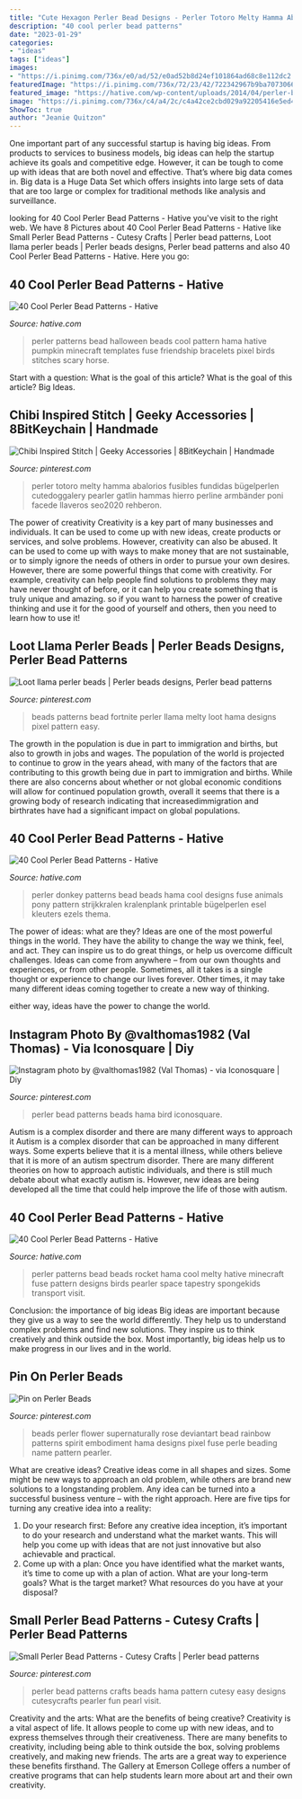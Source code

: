 ```yaml
---
title: "Cute Hexagon Perler Bead Designs - Perler Totoro Melty Hamma Abalorios Fusibles Fundidas Bügelperlen Cutedoggalery Pearler Gatlin Hammas Hierro Perline Armbänder Poni Facede Llaveros Seo2020 Rehberon"
description: "40 cool perler bead patterns"
date: "2023-01-29"
categories:
- "ideas"
tags: ["ideas"]
images:
- "https://i.pinimg.com/736x/e0/ad/52/e0ad52b8d24ef101864ad68c8e112dc2.jpg"
featuredImage: "https://i.pinimg.com/736x/72/23/42/722342967b9ba7073066b5524ddca7d8--perler-flowers-flower-perler-beads.jpg"
featured_image: "https://hative.com/wp-content/uploads/2014/04/perler-beads-patterns/35-halloween-pumpkin.jpg"
image: "https://i.pinimg.com/736x/c4/a4/2c/c4a42ce2cbd029a92205416e5ed45e1e.jpg"
ShowToc: true
author: "Jeanie Quitzon"
---
```



One important part of any successful startup is having big ideas. From products to services to business models, big ideas can help the startup achieve its goals and competitive edge. However, it can be tough to come up with ideas that are both novel and effective. That’s where big data comes in. Big data is a Huge Data Set which offers insights into large sets of data that are too large or complex for traditional methods like analysis and surveillance.

	

		
looking for 40 Cool Perler Bead Patterns - Hative you've visit to the right web. We have 8 Pictures about 40 Cool Perler Bead Patterns - Hative like Small Perler Bead Patterns - Cutesy Crafts | Perler bead patterns, Loot llama perler beads | Perler beads designs, Perler bead patterns and also 40 Cool Perler Bead Patterns - Hative. Here you go:
		
    
## 40 Cool Perler Bead Patterns - Hative

<img loading=lazy src="https://hative.com/wp-content/uploads/2014/04/perler-beads-patterns/35-halloween-pumpkin.jpg" onerror="this.onerror=null;this.src='https://tse4.mm.bing.net/th?id=OIP.UGvAWTwbt_kP3jMkMDZ2lQHaIO&amp;pid=15.1';" alt="40 Cool Perler Bead Patterns - Hative">

_Source: hative.com_

>perler patterns bead halloween beads cool pattern hama hative pumpkin minecraft templates fuse friendship bracelets pixel birds stitches scary horse. 

	

Start with a question: What is the goal of this article?
What is the goal of this article? Big Ideas.

    
## Chibi Inspired Stitch | Geeky Accessories | 8BitKeychain | Handmade

<img loading=lazy src="https://i.pinimg.com/736x/ba/97/0b/ba970ba2abf69be5c2b82471c7b9d6cc.jpg" onerror="this.onerror=null;this.src='https://tse3.mm.bing.net/th?id=OIP.SkofgKdjw-8RZqNWxSJGiwHaJ4&amp;pid=15.1';" alt="Chibi Inspired Stitch | Geeky Accessories | 8BitKeychain | Handmade">

_Source: pinterest.com_

>perler totoro melty hamma abalorios fusibles fundidas bügelperlen cutedoggalery pearler gatlin hammas hierro perline armbänder poni facede llaveros seo2020 rehberon. 

	

The power of creativity
Creativity is a key part of many businesses and individuals. It can be used to come up with new ideas, create products or services, and solve problems. However, creativity can also be abused. It can be used to come up with ways to make money that are not sustainable, or to simply ignore the needs of others in order to pursue your own desires. However, there are some powerful things that come with creativity. For example, creativity can help people find solutions to problems they may have never thought of before, or it can help you create something that is truly unique and amazing. so if you want to harness the power of creative thinking and use it for the good of yourself and others, then you need to learn how to use it!

    
## Loot Llama Perler Beads | Perler Beads Designs, Perler Bead Patterns

<img loading=lazy src="https://i.pinimg.com/736x/c4/a4/2c/c4a42ce2cbd029a92205416e5ed45e1e.jpg" onerror="this.onerror=null;this.src='https://tse3.mm.bing.net/th?id=OIP.3x4VPvOcoWFWCPAPb127LwHaJ3&amp;pid=15.1';" alt="Loot llama perler beads | Perler beads designs, Perler bead patterns">

_Source: pinterest.com_

>beads patterns bead fortnite perler llama melty loot hama designs pixel pattern easy. 

	

The growth in the population is due in part to immigration and births, but also to growth in jobs and wages.
The population of the world is projected to continue to grow in the years ahead, with many of the factors that are contributing to this growth being due in part to immigration and births. While there are also concerns about whether or not global economic conditions will allow for continued population growth, overall it seems that there is a growing body of research indicating that increasedimmigration and birthrates have had a significant impact on global populations.

    
## 40 Cool Perler Bead Patterns - Hative

<img loading=lazy src="http://hative.com/wp-content/uploads/2014/04/perler-beads-patterns/18-donkey-perler-beads-patterns.jpg" onerror="this.onerror=null;this.src='https://tse3.mm.bing.net/th?id=OIP.bzj1uSo8flQqUCG3dazuMgHaHi&amp;pid=15.1';" alt="40 Cool Perler Bead Patterns - Hative">

_Source: hative.com_

>perler donkey patterns bead beads hama cool designs fuse animals pony pattern strijkkralen kralenplank printable bügelperlen esel kleuters ezels thema. 

	

The power of ideas: what are they?
Ideas are one of the most powerful things in the world. They have the ability to change the way we think, feel, and act. They can inspire us to do great things, or help us overcome difficult challenges.
Ideas can come from anywhere – from our own thoughts and experiences, or from other people. Sometimes, all it takes is a single thought or experience to change our lives forever. Other times, it may take many different ideas coming together to create a new way of thinking.

 either way, ideas have the power to change the world.

    
## Instagram Photo By @valthomas1982 (Val Thomas) - Via Iconosquare | Diy

<img loading=lazy src="https://i.pinimg.com/736x/e2/6f/07/e26f07ccac65bf1d7bb533d2bc08b231--perler-patterns-bead-patterns.jpg" onerror="this.onerror=null;this.src='https://tse2.mm.bing.net/th?id=OIP.CUI5D2i8hV9EgNo3dzCEeQHaHa&amp;pid=15.1';" alt="Instagram photo by @valthomas1982 (Val Thomas) - via Iconosquare | Diy">

_Source: pinterest.com_

>perler bead patterns beads hama bird iconosquare. 

	

Autism is a complex disorder and there are many different ways to approach it
Autism is a complex disorder that can be approached in many different ways. Some experts believe that it is a mental illness, while others believe that it is more of an autism spectrum disorder. There are many different theories on how to approach autistic individuals, and there is still much debate about what exactly autism is. However, new ideas are being developed all the time that could help improve the life of those with autism.

    
## 40 Cool Perler Bead Patterns - Hative

<img loading=lazy src="https://hative.com/wp-content/uploads/2014/04/perler-beads-patterns/38-rocket-beads-patterns.gif" onerror="this.onerror=null;this.src='https://tse3.mm.bing.net/th?id=OIP.D33tAlwlbEdxptgm7WqpLgHaG8&amp;pid=15.1';" alt="40 Cool Perler Bead Patterns - Hative">

_Source: hative.com_

>perler patterns bead beads rocket hama cool melty hative minecraft fuse pattern designs birds pearler space tapestry spongekids transport visit. 

	

Conclusion: the importance of big ideas
Big ideas are important because they give us a way to see the world differently. They help us to understand complex problems and find new solutions. They inspire us to think creatively and think outside the box. Most importantly, big ideas help us to make progress in our lives and in the world.

    
## Pin On Perler Beads

<img loading=lazy src="https://i.pinimg.com/736x/72/23/42/722342967b9ba7073066b5524ddca7d8--perler-flowers-flower-perler-beads.jpg" onerror="this.onerror=null;this.src='https://tse3.mm.bing.net/th?id=OIP.kezW0Hpozov6_lwXHmN51QHaNJ&amp;pid=15.1';" alt="Pin on Perler Beads">

_Source: pinterest.com_

>beads perler flower supernaturally rose deviantart bead rainbow patterns spirit embodiment hama designs pixel fuse perle beading name pattern pearler. 

	

What are creative ideas?
Creative ideas come in all shapes and sizes. Some might be new ways to approach an old problem, while others are brand new solutions to a longstanding problem. Any idea can be turned into a successful business venture – with the right approach. Here are five tips for turning any creative idea into a reality: 
1. Do your research first: Before any creative idea inception, it’s important to do your research and understand what the market wants. This will help you come up with ideas that are not just innovative but also achievable and practical. 
2. Come up with a plan: Once you have identified what the market wants, it’s time to come up with a plan of action. What are your long-term goals? What is the target market? What resources do you have at your disposal?

    
## Small Perler Bead Patterns - Cutesy Crafts | Perler Bead Patterns

<img loading=lazy src="https://i.pinimg.com/736x/e0/ad/52/e0ad52b8d24ef101864ad68c8e112dc2.jpg" onerror="this.onerror=null;this.src='https://tse2.mm.bing.net/th?id=OIP.zJ7wlA6gMj3FJ350_QyC8QHaLH&amp;pid=15.1';" alt="Small Perler Bead Patterns - Cutesy Crafts | Perler bead patterns">

_Source: pinterest.com_

>perler bead patterns crafts beads hama pattern cutesy easy designs cutesycrafts pearler fun pearl visit. 

	

Creativity and the arts: What are the benefits of being creative?
Creativity is a vital aspect of life. It allows people to come up with new ideas, and to express themselves through their creativeness. There are many benefits to creativity, including being able to think outside the box, solving problems creatively, and making new friends. The arts are a great way to experience these benefits firsthand. The Gallery at Emerson College offers a number of creative programs that can help students learn more about art and their own creativity.

